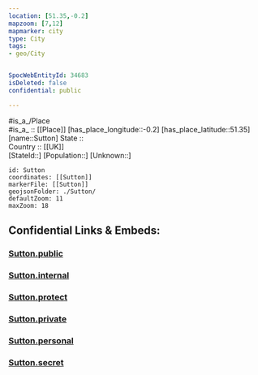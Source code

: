 ```yaml
---
location: [51.35,-0.2] 
mapzoom: [7,12] 
mapmarker: city 
type: City
tags:
- geo/City


SpocWebEntityId: 34683
isDeleted: false
confidential: public

---
```

#is_a_/Place  
#is_a_ :: [[Place]] 
[has_place_longitude::-0.2] 
[has_place_latitude::51.35] 
[name::Sutton] 
State ::  
Country :: [[UK]]  
[StateId::] 
[Population::] 
[Unknown::] 


```leaflet
id: Sutton
coordinates: [[Sutton]] 
markerFile: [[Sutton]] 
geojsonFolder: ./Sutton/
defaultZoom: 11 
maxZoom: 18
```


## Confidential Links & Embeds: 

### [Sutton.public](/_public/\Earth\Continent\Europe\Europe~North\UK\England\Regions~England\London,Greater\cities~GreaterLondonSutton.public.md) 

### [Sutton.internal](/_internal/\Earth\Continent\Europe\Europe~North\UK\England\Regions~England\London,Greater\cities~GreaterLondonSutton.internal.md) 

### [Sutton.protect](/_protect/\Earth\Continent\Europe\Europe~North\UK\England\Regions~England\London,Greater\cities~GreaterLondonSutton.protect.md) 

### [Sutton.private](/_private/\Earth\Continent\Europe\Europe~North\UK\England\Regions~England\London,Greater\cities~GreaterLondonSutton.private.md) 

### [Sutton.personal](/_personal/\Earth\Continent\Europe\Europe~North\UK\England\Regions~England\London,Greater\cities~GreaterLondonSutton.personal.md) 

### [Sutton.secret](/_secret/\Earth\Continent\Europe\Europe~North\UK\England\Regions~England\London,Greater\cities~GreaterLondonSutton.secret.md)


